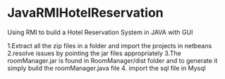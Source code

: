 # JavaRMIHotelReservation
Using RMI to build a Hotel Reservation System in JAVA with GUI

1.Extract all the zip files in a folder and import the projects in netbeans
2.resolve issues by pointing the jar files appropriately
3.The roomManager.jar is found in RoomManager/dist folder and to generate it simply build the roomManager.java file
4. import the sql file in Mysql
